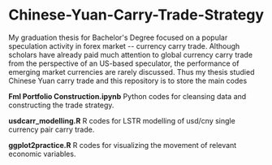 # Chinese-Yuan-Carry-Trade-Strategy

My graduation thesis for Bachelor's Degree focused on a popular speculation activity in forex market -- currency carry trade. Although scholars have already paid much attention to global currency carry trade from the perspective of an US-based speculator, the performance of emerging market currencies are rarely discussed. Thus my thesis studied Chinese Yuan carry trade and this repository is to store the main codes 

**Fml Portfolio Construction.ipynb**
Python codes for cleansing data and constructing the trade strategy.

**usdcarr_modelling.R**
R codes for LSTR modelling of usd/cny single currency pair carry trade.

**ggplot2practice.R**
R codes for visualizing the movement of relevant economic variables.
